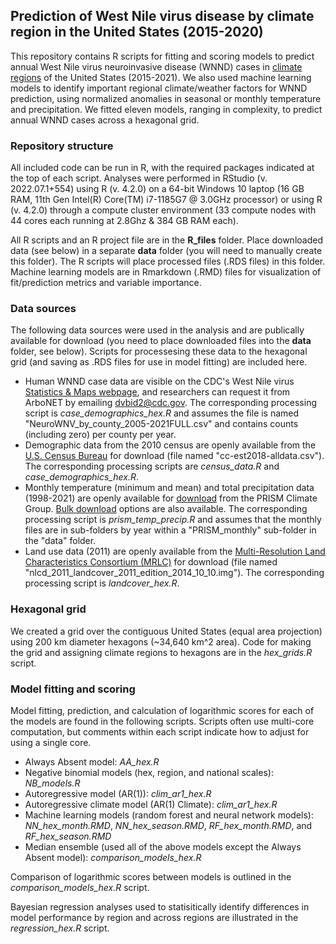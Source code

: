 ## Prediction of West Nile virus disease by climate region in the United States (2015-2020)
This repository contains R scripts for fitting and scoring models to predict annual West Nile virus neuroinvasive disease (WNND) cases in [climate regions](https://www.ncei.noaa.gov/access/monitoring/reference-maps/us-climate-regions) of the United States (2015-2021). We also used machine learning models to identify important regional climate/weather factors for WNND prediction, using normalized anomalies in seasonal or monthly temperature and precipitation. We fitted eleven models, ranging in complexity, to predict annual WNND cases across a hexagonal grid. 

### Repository structure
All included code can be run in R, with the required packages indicated at the top of each script. Analyses were performed in RStudio (v. 2022.07.1+554) using R (v. 4.2.0) on a 64-bit Windows 10 laptop (16 GB RAM, 11th Gen Intel(R) Core(TM) i7-1185G7 @ 3.0GHz processor) or using R (v. 4.2.0) through a compute cluster environment (33 compute nodes with 44 cores each running at 2.8Ghz & 384 GB RAM each). 

All R scripts and an R project file are in the **R_files** folder. Place downloaded data (see below) in a separate **data** folder (you will need to manually create this folder). The R scripts will place processed files (.RDS files) in this folder. Machine learning models are in Rmarkdown (.RMD) files for visualization of fit/prediction metrics and variable importance.

### Data sources
The following data sources were used in the analysis and are publically available for download (you need to place downloaded files into the **data** folder, see below). Scripts for processesing these data to the hexagonal grid (and saving as .RDS files for use in model fitting) are included here.
- Human WNND case data are visible on the CDC's West Nile virus [Statistics & Maps webpage](https://www.cdc.gov/westnile/statsmaps/index.html), and researchers can request it from ArboNET by emailing <dvbid2@cdc.gov>. The corresponding processing script is _case_demographics_hex.R_ and assumes the file is named "NeuroWNV_by_county_2005-2021FULL.csv" and contains counts (including zero) per county per year.
- Demographic data from the 2010 census are openly available from the [U.S. Census Bureau](https://www.census.gov/programs-surveys/decennial-census/data/datasets.2010.html) for download (file named "cc-est2018-alldata.csv"). The corresponding processing scripts are _census_data.R_ and _case_demographics_hex.R_.
- Monthly temperature (minimum and mean) and total precipitation data (1998-2021) are openly available for [download](https://www.prism.oregonstate.edu/recent/) from the PRISM Climate Group. [Bulk download](https://prism.oregonstate.edu/downloads/) options are also available. The corresponding processing script is _prism_temp_precip.R_ and assumes that the monthly files are in sub-folders by year within a "PRISM_monthly" sub-folder in the "data" folder.
- Land use data (2011) are openly available from the [Multi-Resolution Land Characteristics Consortium (MRLC)](https://www.mrlc.gov/data/nlcd-2011-land-cover-conus) for download (file named "nlcd_2011_landcover_2011_edition_2014_10_10.img"). The corresponding processing script is _landcover_hex.R_.

### Hexagonal grid
We created a grid over the contiguous United States (equal area projection) using 200 km diameter hexagons (~34,640 km^2 area). Code for making the grid and assigning climate regions to hexagons are in the _hex_grids.R_ script.

### Model fitting and scoring
Model fitting, prediction, and calculation of logarithmic scores for each of the models are found in the following scripts. Scripts often use multi-core computation, but comments within each script indicate how to adjust for using a single core.
- Always Absent model: _AA_hex.R_
- Negative binomial models (hex, region, and national scales): _NB_models.R_
- Autoregressive model (AR(1)): _clim_ar1_hex.R_
- Autoregressive climate model (AR(1) Climate): _clim_ar1_hex.R_
- Machine learning models (random forest and neural network models): _NN_hex_month.RMD_, _NN_hex_season.RMD_, _RF_hex_month.RMD_, and _RF_hex_season.RMD_
- Median ensemble (used all of the above models except the Always Absent model): _comparison_models_hex.R_

Comparison of logarithmic scores between models is outlined in the _comparison_models_hex.R_ script.

Bayesian regression analyses used to statisitically identify differences in model performance by region and across regions are illustrated in the _regression_hex.R_ script.
